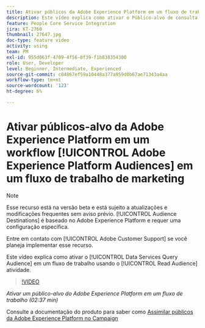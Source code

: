 ```yaml
---
title: Ativar públicos da Adobe Experience Platform em um fluxo de trabalho
description: Este vídeo explica como ativar o Público-alvo de consulta dos serviços de dados em um fluxo de trabalho usando a atividade "Ler público-alvo".
feature: People Core Service Integration
jira: KT-2760
thumbnail: 27647.jpg
doc-type: feature video
activity: using
team: PM
exl-id: 955d063f-4709-4f56-8f39-f1b838354300
role: User, Developer
level: Beginner, Intermediate, Experienced
source-git-commit: c84867ef59a10448a377a959d0b67ae71343a4aa
workflow-type: tm+mt
source-wordcount: '123'
ht-degree: 6%

---
```


# Ativar públicos-alvo da Adobe Experience Platform em um workflow [!UICONTROL Adobe Experience Platform Audiences] em um fluxo de trabalho de marketing

>[!NOTE]
>
>Esse recurso está na versão beta e está sujeito a atualizações e modificações frequentes sem aviso prévio. [!UICONTROL Audience Destinations] é baseado no Adobe Experience Platform e requer uma configuração específica.
>
>Entre em contato com [!UICONTROL Adobe Customer Support] se você planeja implementar esse recurso.

Este vídeo explica como ativar o [!UICONTROL Data Services Query Audience] em um fluxo de trabalho usando o [!UICONTROL Read Audience] atividade.

>[!VIDEO](https://video.tv.adobe.com/v/27647?quality=12&learn=on)

*Ativar um público-alvo do Adobe Experience Platform em um fluxo de trabalho (02:37 min)*

Consulte a documentação do produto para saber como [Assimilar públicos da Adobe Experience Platform no Campaign](https://experienceleague.adobe.com/docs/campaign-standard/using/integrating-with-adobe-cloud/adobe-experience-platform/aep-sources-destinations/ingest-aep-data.html)
